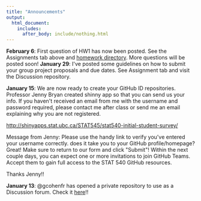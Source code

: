 ```yaml
---
title: "Announcements"
output:
  html_document:
    includes:
      after_body: include/nothing.html
---
```

**February 6**: First question of HW1 has now been posted. See the Assignments tab above and [homework directory](https://github.com/STAT540-UBC/STAT540-UBC.github.io/blob/master/homework/hw01). More questions will be posted soon!
**January 29**: I've posted some guidelines on how to submit your group project proposals and due dates. See Assignment tab and visit the Discussion repository.

**January 15**: We are now ready to create your GitHub ID repositories. Professor Jenny Bryan created shinny app so that you can send us your info. If you haven't received an email from me with the username and password required, please contact me after class or send me an email explaining why you are not registered.

<http://shinyapps.stat.ubc.ca/STAT545/stat540-initial-student-survey/>

Message from Jenny: Please use the handy link to verify you've entered your username correctly. does it take you to your GitHub profile/homepage? Great! Make sure to return to our form and click "Submit"! Within the next couple days, you can expect one or more invitations to join GitHub Teams. Accept them to gain full access to the STAT 540 GitHub resources.

Thanks Jenny!!

**January 13**: @gcohenfr has opened a private repository to use as a Discussion forum. Check it [here](https://github.com/STAT540-UBC/Discussion)!! 


